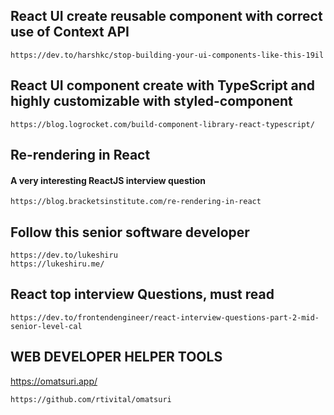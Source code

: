 ## React UI create reusable component with correct use of Context API
```
https://dev.to/harshkc/stop-building-your-ui-components-like-this-19il
```

## React UI component create with TypeScript and highly customizable with styled-component
```
https://blog.logrocket.com/build-component-library-react-typescript/
```

## Re-rendering in React
#### A very interesting ReactJS interview question
```
https://blog.bracketsinstitute.com/re-rendering-in-react
```


## Follow this senior software developer
```
https://dev.to/lukeshiru
https://lukeshiru.me/
```

## React top interview Questions, must read
```
https://dev.to/frontendengineer/react-interview-questions-part-2-mid-senior-level-cal
```

## WEB DEVELOPER HELPER TOOLS ##
https://omatsuri.app/
```
https://github.com/rtivital/omatsuri
```
